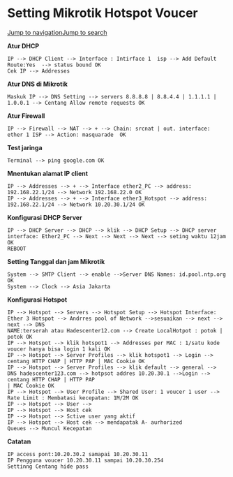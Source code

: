  

Setting Mikrotik Hotspot Voucer
===============================

[Jump to
navigation](https://hadescenter.my.id/wiki/index.php/Setting_Mikrotik_Hotspot_Voucer#mw-head)[Jump
to
search](https://hadescenter.my.id/wiki/index.php/Setting_Mikrotik_Hotspot_Voucer#searchInput)

**Atur DHCP**

~~~~~~~~~~~~~~~~~~~~~~~~~~~~~~~~~~~~~~~~~~~~~~~~~~~~~~~~~~~~~~~~~~~~~~~~~~~~~~~~
IP --> DHCP Client --> Interface : Intirface 1  isp --> Add Default Route:Yes  --> status bound OK
Cek IP --> Addresses
~~~~~~~~~~~~~~~~~~~~~~~~~~~~~~~~~~~~~~~~~~~~~~~~~~~~~~~~~~~~~~~~~~~~~~~~~~~~~~~~

**Atur DNS di Mikrotik**

~~~~~~~~~~~~~~~~~~~~~~~~~~~~~~~~~~~~~~~~~~~~~~~~~~~~~~~~~~~~~~~~~~~~~~~~~~~~~~~~
Maskuk IP --> DNS Setting --> servers 8.8.8.8 | 8.8.4.4 | 1.1.1.1 | 1.0.0.1 --> Centang Allow remote requests OK
~~~~~~~~~~~~~~~~~~~~~~~~~~~~~~~~~~~~~~~~~~~~~~~~~~~~~~~~~~~~~~~~~~~~~~~~~~~~~~~~

**Atur Firewall**

~~~~~~~~~~~~~~~~~~~~~~~~~~~~~~~~~~~~~~~~~~~~~~~~~~~~~~~~~~~~~~~~~~~~~~~~~~~~~~~~
IP --> Firewall --> NAT --> + --> Chain: srcnat | out. interface: ether 1 ISP --> Action: masquarade  OK
~~~~~~~~~~~~~~~~~~~~~~~~~~~~~~~~~~~~~~~~~~~~~~~~~~~~~~~~~~~~~~~~~~~~~~~~~~~~~~~~

**Test jaringa**

~~~~~~~~~~~~~~~~~~~~~~~~~~~~~~~~~~~~~~~~~~~~~~~~~~~~~~~~~~~~~~~~~~~~~~~~~~~~~~~~
Terminal --> ping google.com OK
~~~~~~~~~~~~~~~~~~~~~~~~~~~~~~~~~~~~~~~~~~~~~~~~~~~~~~~~~~~~~~~~~~~~~~~~~~~~~~~~

  
**Mnentukan alamat IP client**

~~~~~~~~~~~~~~~~~~~~~~~~~~~~~~~~~~~~~~~~~~~~~~~~~~~~~~~~~~~~~~~~~~~~~~~~~~~~~~~~
IP --> Addresses --> + --> Interface ether2_PC --> address: 192.168.22.1/24 --> Network 192.168.22.0 OK
IP --> Addresses --> + --> Interface ether3_Hotspot --> address: 192.168.22.1/24 --> Network 10.20.30.1/24 OK
~~~~~~~~~~~~~~~~~~~~~~~~~~~~~~~~~~~~~~~~~~~~~~~~~~~~~~~~~~~~~~~~~~~~~~~~~~~~~~~~

**Konfigurasi DHCP Server**

~~~~~~~~~~~~~~~~~~~~~~~~~~~~~~~~~~~~~~~~~~~~~~~~~~~~~~~~~~~~~~~~~~~~~~~~~~~~~~~~
IP --> DHCP Server --> DHCP --> klik --> DHCP Setup --> DHCP server interface: Ether2_PC --> Next --> Next --> Next --> seting waktu 12jam OK
REBOOT
~~~~~~~~~~~~~~~~~~~~~~~~~~~~~~~~~~~~~~~~~~~~~~~~~~~~~~~~~~~~~~~~~~~~~~~~~~~~~~~~

**Setting Tanggal dan jam Mikrotik**

~~~~~~~~~~~~~~~~~~~~~~~~~~~~~~~~~~~~~~~~~~~~~~~~~~~~~~~~~~~~~~~~~~~~~~~~~~~~~~~~
System --> SMTP Client --> enable -->Server DNS Names: id.pool.ntp.org OK
System --> Clock --> Asia Jakarta
~~~~~~~~~~~~~~~~~~~~~~~~~~~~~~~~~~~~~~~~~~~~~~~~~~~~~~~~~~~~~~~~~~~~~~~~~~~~~~~~

**Konfigurasi Hotspot**

~~~~~~~~~~~~~~~~~~~~~~~~~~~~~~~~~~~~~~~~~~~~~~~~~~~~~~~~~~~~~~~~~~~~~~~~~~~~~~~~
IP --> Hotspot --> Servers --> Hotspot Setup --> Hotspot Interface: Ether 3 Hotspot --> Andrres pool of Network -->sesuaikan --> next --> next --> DNS 
NAME:terserah atau Hadescenter12.com --> Create LocalHotpot : potok | potok OK 
IP --> Hotspot --> klik hotspot1 --> Addresses per MAC : 1/satu kode voucer hanya bisa login 1 kali OK
IP --> Hotspot --> Server Profiles --> klik hotspot1 --> Login --> centang HTTP CHAP | HTTP PAP | MAC Cookie OK
IP --> Hotspot --> Server Profiles --> klik default --> general --> DNS hadescenter123.com --> hotpsot addres 10.20.30.1 -->Login --> centang HTTP CHAP | HTTP PAP 
| MAC Cookie OK
IP --> Hotspot --> User Profile --> Shared User: 1 voucer 1 user --> Rate Limit : Membatasi kecepatan: 1M/2M OK
IP --> Hotspot --> User --> 
IP --> Hotspot --> Host cek
IP --> Hotspot --> Sctive user yang aktif
IP --> Hotspot --> Host cek --> mendapatak A- aurhorized
Queues --> Muncul Kecepatan 
~~~~~~~~~~~~~~~~~~~~~~~~~~~~~~~~~~~~~~~~~~~~~~~~~~~~~~~~~~~~~~~~~~~~~~~~~~~~~~~~

**Catatan**

~~~~~~~~~~~~~~~~~~~~~~~~~~~~~~~~~~~~~~~~~~~~~~~~~~~~~~~~~~~~~~~~~~~~~~~~~~~~~~~~
IP access pont:10.20.30.2 samapai 10.20.30.11
IP Pengguna voucer 10.20.30.11 sampai 10.20.30.254
Settinng Centang hide pass
~~~~~~~~~~~~~~~~~~~~~~~~~~~~~~~~~~~~~~~~~~~~~~~~~~~~~~~~~~~~~~~~~~~~~~~~~~~~~~~~
